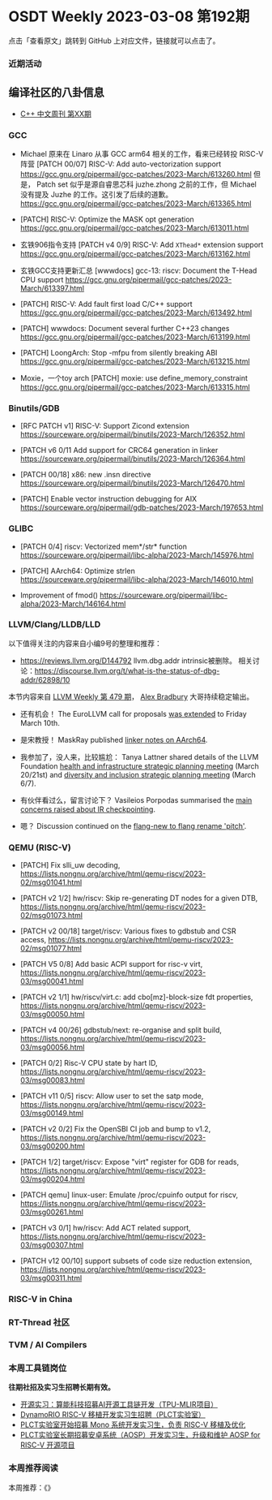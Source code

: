 # OSDT Weekly 2023-03-08 第192期

点击「查看原文」跳转到 GitHub 上对应文件，链接就可以点击了。

### 近期活动

## 编译社区的八卦信息

- [C++ 中文周刊 第XX期]()

### GCC

- Michael 原来在 Linaro 从事 GCC arm64 相关的工作，看来已经转投 RISC-V 阵营
  [PATCH 00/07] RISC-V: Add auto-vectorization support
  https://gcc.gnu.org/pipermail/gcc-patches/2023-March/613260.html
  但是， Patch set 似乎是源自睿思芯科 juzhe.zhong 之前的工作，但 Michael 没有提及 Juzhe 的工作。这引发了后续的道歉。
  https://gcc.gnu.org/pipermail/gcc-patches/2023-March/613365.html

- [PATCH] RISC-V: Optimize the MASK opt generation
  https://gcc.gnu.org/pipermail/gcc-patches/2023-March/613011.html

- 玄铁906指令支持 [PATCH v4 0/9] RISC-V: Add `XThead*` extension support
  https://gcc.gnu.org/pipermail/gcc-patches/2023-March/613162.html

- 玄铁GCC支持更新汇总
  [wwwdocs] gcc-13: riscv: Document the T-Head CPU support
  https://gcc.gnu.org/pipermail/gcc-patches/2023-March/613397.html

- [PATCH] RISC-V: Add fault first load C/C++ support
  https://gcc.gnu.org/pipermail/gcc-patches/2023-March/613492.html

- [PATCH] wwwdocs: Document several further C++23 changes
  https://gcc.gnu.org/pipermail/gcc-patches/2023-March/613199.html

- [PATCH] LoongArch: Stop -mfpu from silently breaking ABI
  https://gcc.gnu.org/pipermail/gcc-patches/2023-March/613215.html

- Moxie，一个toy arch
  [PATCH] moxie: use define_memory_constraint
  https://gcc.gnu.org/pipermail/gcc-patches/2023-March/613315.html

### Binutils/GDB

- [RFC PATCH v1] RISC-V: Support Zicond extension
  https://sourceware.org/pipermail/binutils/2023-March/126352.html

- [PATCH v6 0/11 Add support for CRC64 generation in linker
  https://sourceware.org/pipermail/binutils/2023-March/126364.html

- [PATCH 00/18] x86: new .insn directive
  https://sourceware.org/pipermail/binutils/2023-March/126470.html

- [PATCH] Enable vector instruction debugging for AIX
  https://sourceware.org/pipermail/gdb-patches/2023-March/197653.html

### GLIBC

- [PATCH 0/4] riscv: Vectorized mem*/str* function
  https://sourceware.org/pipermail/libc-alpha/2023-March/145976.html

- [PATCH] AArch64: Optimize strlen
  https://sourceware.org/pipermail/libc-alpha/2023-March/146010.html

- Improvement of fmod()
  https://sourceware.org/pipermail/libc-alpha/2023-March/146164.html

### LLVM/Clang/LLDB/LLD


以下值得关注的内容来自小编9号的整理和推荐：

- https://reviews.llvm.org/D144792
  llvm.dbg.addr intrinsic被删除。
  相关讨论：https://discourse.llvm.org/t/what-is-the-status-of-dbg-addr/62898/10

本节内容来自 [LLVM Weekly 第 479 期](http://llvmweekly.org/issue/479)，
[Alex Bradbury](https://www.linkedin.com/in/alex-bradbury/) 大哥持续稳定输出。

* 还有机会！ The EuroLLVM call for proposals [was
extended](https://discourse.llvm.org/t/2023-eurollvm-call-for-proposals/67928/3)
to Friday March 10th.

* 是宋教授！ MaskRay published [linker notes on
AArch64](https://maskray.me/blog/2023-03-05-linker-notes-on-aarch64).


* 我参加了，没人来，比较尴尬： Tanya Lattner shared details of the LLVM Foundation [health and
  infrastructure strategic planning
  meeting](https://discourse.llvm.org/t/community-health-infrastructure-strategic-planning-march-20-21/68796)
  (March 20/21st) and [diversity and inclusion strategic planning
  meeting](https://discourse.llvm.org/t/diversity-inclusion-strategic-planning-march-6-7/68794)
  (March 6/7).

* 有伙伴看过么，留言讨论下？ Vasileios Porpodas summarised the [main concerns raised about IR
  checkpointing](https://discourse.llvm.org/t/rfc-lightweight-llvm-ir-checkpointing/68446/41).

* 嗯？ Discussion continued on the [flang-new to flang rename
  'pitch'](https://discourse.llvm.org/t/pitch-rename-flang-new-to-flang/68665).


### QEMU (RISC-V)

- [PATCH] Fix slli_uw decoding,
  https://lists.nongnu.org/archive/html/qemu-riscv/2023-02/msg01041.html

- [PATCH v2 1/2] hw/riscv: Skip re-generating DT nodes for a given DTB,
  https://lists.nongnu.org/archive/html/qemu-riscv/2023-02/msg01073.html

- [PATCH v2 00/18] target/riscv: Various fixes to gdbstub and CSR access,
  https://lists.nongnu.org/archive/html/qemu-riscv/2023-02/msg01077.html

- [PATCH V5 0/8] Add basic ACPI support for risc-v virt,
  https://lists.nongnu.org/archive/html/qemu-riscv/2023-03/msg00041.html

- [PATCH v2 1/1] hw/riscv/virt.c: add cbo[mz]-block-size fdt properties,
  https://lists.nongnu.org/archive/html/qemu-riscv/2023-03/msg00050.html

- [PATCH v4 00/26] gdbstub/next: re-organise and split build,
  https://lists.nongnu.org/archive/html/qemu-riscv/2023-03/msg00056.html

- [PATCH 0/2] Risc-V CPU state by hart ID,
  https://lists.nongnu.org/archive/html/qemu-riscv/2023-03/msg00083.html

- [PATCH v11 0/5] riscv: Allow user to set the satp mode,
  https://lists.nongnu.org/archive/html/qemu-riscv/2023-03/msg00149.html

- [PATCH v2 0/2] Fix the OpenSBI CI job and bump to v1.2,
  https://lists.nongnu.org/archive/html/qemu-riscv/2023-03/msg00200.html

- [PATCH 1/2] target/riscv: Expose "virt" register for GDB for reads,
  https://lists.nongnu.org/archive/html/qemu-riscv/2023-03/msg00204.html

- [PATCH qemu] linux-user: Emulate /proc/cpuinfo output for riscv,
  https://lists.nongnu.org/archive/html/qemu-riscv/2023-03/msg00261.html

- [PATCH v3 0/1] hw/riscv: Add ACT related support,
  https://lists.nongnu.org/archive/html/qemu-riscv/2023-03/msg00307.html

- [PATCH v12 00/10] support subsets of code size reduction extension,
  https://lists.nongnu.org/archive/html/qemu-riscv/2023-03/msg00311.html

### RISC-V in China

### RT-Thread 社区

### TVM / AI Compilers

### 本周工具链岗位

**往期社招及实习生招聘长期有效。**

- [开源实习：算能科技招募AI开源工具链开发（TPU-MLIR项目）](https://mp.weixin.qq.com/s/IBJh0ip4k11PzIMZecsWSw)
- [DynamoRIO RISC-V 移植开发实习生招聘（PLCT实验室）](https://mp.weixin.qq.com/s/J_5TjT6DOqeOXJXQI5VQxw)
- [PLCT实验室开始招募 Mono 系统开发实习生，负责 RISC-V 移植及优化](https://mp.weixin.qq.com/s/whEW7Hay1jIP1tBzIPay1A)
- [PLCT实验室长期招募安卓系统（AOSP）开发实习生，升级和维护 AOSP for RISC-V 开源项目](https://mp.weixin.qq.com/s/dJP2cEB1nex2inR5c-cJog)


### 本周推荐阅读

本周推荐：《》
